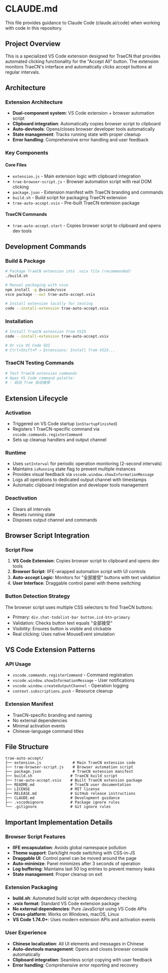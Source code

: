 # CLAUDE.md

This file provides guidance to Claude Code (claude.ai/code) when working with code in this repository.

## Project Overview

This is a specialized VS Code extension designed for TraeCN that provides automated clicking functionality for the "Accept All" button. The extension monitors TraeCN's interface and automatically clicks accept buttons at regular intervals.

## Architecture

### Extension Architecture
- **Dual-component system**: VS Code extension + browser automation script
- **Clipboard integration**: Automatically copies browser script to clipboard
- **Auto-devtools**: Opens/closes browser developer tools automatically
- **State management**: Tracks running state with proper cleanup
- **Error handling**: Comprehensive error handling and user feedback

### Key Components

#### Core Files
- `extension.js` - Main extension logic with clipboard integration
- `trae-browser-script.js` - Browser automation script with real DOM clicking
- `package.json` - Extension manifest with TraeCN branding and commands
- `build.sh` - Build script for packaging TraeCN extension
- `trae-auto-accept.vsix` - Pre-built TraeCN extension package

#### TraeCN Commands
- `trae-auto-accept.start` - Copies browser script to clipboard and opens dev tools

## Development Commands

### Build & Package
```bash
# Package TraeCN extension into .vsix file (recommended)
./build.sh

# Manual packaging with vsce
npm install -g @vscode/vsce
vsce package --out trae-auto-accept.vsix

# Install extension locally for testing
code --install-extension trae-auto-accept.vsix
```

### Installation
```bash
# Install TraeCN extension from VSIX
code --install-extension trae-auto-accept.vsix

# Or via VS Code GUI
# Ctrl+Shift+P → Extensions: Install from VSIX...
```

### TraeCN Testing Commands
```bash
# Test TraeCN extension commands
# Open VS Code command palette:
# - 启动 Trae 自动接受
```

## Extension Lifecycle

### Activation
- Triggered on VS Code startup (`onStartupFinished`)
- Registers 1 TraeCN-specific command via `vscode.commands.registerCommand`
- Sets up cleanup handlers and output channel

### Runtime
- Uses `setInterval` for periodic operation monitoring (2-second intervals)
- Maintains `isRunning` state flag to prevent multiple instances
- Provides visual feedback via `vscode.window.showInformationMessage`
- Logs all operations to dedicated output channel with timestamps
- Automatic clipboard integration and developer tools management

### Deactivation
- Clears all intervals
- Resets running state
- Disposes output channel and commands

## Browser Script Integration

### Script Flow
1. **VS Code Extension**: Copies browser script to clipboard and opens dev tools
2. **Browser Script**: IIFE-wrapped automation script with UI controls
3. **Auto-accept Logic**: Monitors for "全部接受" buttons with text validation
4. **User Interface**: Draggable control panel with theme switching

### Button Detection Strategy
The browser script uses multiple CSS selectors to find TraeCN buttons:
- Primary: `div.chat-todolist-bar button.icd-btn-primary`
- Validation: Checks button text equals "全部接受"
- Visibility: Ensures button is visible and clickable
- Real clicking: Uses native MouseEvent simulation

## VS Code Extension Patterns

### API Usage
- `vscode.commands.registerCommand` - Command registration
- `vscode.window.showInformationMessage` - User notifications
- `vscode.window.createOutputChannel` - Operation logging
- `context.subscriptions.push` - Resource cleanup

### Extension Manifest
- TraeCN-specific branding and naming
- No external dependencies
- Minimal activation events
- Chinese-language command titles

## File Structure

```
trae-auto-accept/
├── extension.js              # Main TraeCN extension code
├── trae-browser-script.js    # Browser automation script
├── package.json              # TraeCN extension manifest
├── build.sh                 # TraeCN build script
├── trae-auto-accept.vsix    # Built TraeCN extension package
├── README.md                # TraeCN user documentation
├── LICENSE                  # MIT license
├── RELEASE.md               # GitHub release instructions
├── CLAUDE.md                # Development guidance
├── .vscodeignore            # Package ignore rules
└── .gitignore               # Git ignore rules
```

## Important Implementation Details

### Browser Script Features
- **IIFE encapsulation**: Avoids global namespace pollution
- **Theme support**: Dark/light mode switching with CSS-in-JS
- **Draggable UI**: Control panel can be moved around the page
- **Auto-minimize**: Panel minimizes after 3 seconds of operation
- **Log buffering**: Maintains last 50 log entries to prevent memory leaks
- **State management**: Proper cleanup on exit

### Extension Packaging
- **build.sh**: Automated build script with dependency checking
- **.vsix format**: Standard VS Code extension package
- **No external dependencies**: Pure JavaScript using VS Code APIs
- **Cross-platform**: Works on Windows, macOS, Linux
- **VS Code 1.74.0+**: Uses modern extension APIs and activation events

### User Experience
- **Chinese localization**: All UI elements and messages in Chinese
- **Auto-devtools management**: Opens and closes browser console automatically
- **Clipboard integration**: Seamless script copying with user feedback
- **Error handling**: Comprehensive error reporting and recovery